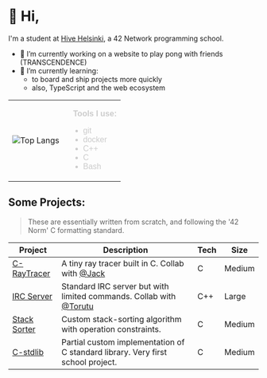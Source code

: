 # :vulcan_salute: Hi,

I'm a student at [Hive Helsinki](https://www.hive.fi/), a 42 Network programming school.


- 🔭 I’m currently working on a website to play pong with friends (TRANSCENDENCE)
- 🌱 I’m currently learning:
  - to board and ship projects more quickly
  - also, TypeScript and the web ecosystem

<table>
  <tr>
    <td>

![Top Langs](https://github-readme-stats.vercel.app/api/top-langs/?username=BrunoPosa&layout=compact&theme=dark)
    </td>
    <td style="vertical-align: top; padding-left: 20px; font-family: Arial, sans-serif; color: #ccc;">

<strong>Tools I use:</strong>
<ul style="list-style-type: disc; margin-top: 5px; padding-left: 20px;">
  <li>git</li>
  <li>docker</li>
  <li>C++</li>
  <li>C</li>
  <li>Bash</li>
</ul>
    </td>
  </tr>
</table>

## Some Projects:

> These are essentially written from scratch, and following the '42 Norm' C formatting standard.

| Project | Description | Tech | Size |
|--------|-------------|------|------|
| [C-RayTracer](https://github.com/BrunoPosa/C-RayTracer) | A tiny ray tracer built in C. Collab with [@Jack](https://github.com/jackwaddington) | C | Medium |
| [IRC Server](https://github.com/BrunoPosa/IRC-Server) | Standard IRC server but with limited commands. Collab with [@Torutu](https://github.com/Torutu) | C++ | Large |
| [Stack Sorter](https://github.com/BrunoPosa/Stack-Sort) | Custom stack-sorting algorithm with operation constraints. | C | Medium |
| [C-stdlib](https://github.com/BrunoPosa/libft) | Partial custom implementation of C standard library. Very first school project. | C | Medium |

